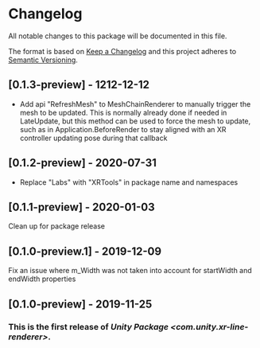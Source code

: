 # Changelog
All notable changes to this package will be documented in this file.

The format is based on [Keep a Changelog](http://keepachangelog.com/en/1.0.0/)
and this project adheres to [Semantic Versioning](http://semver.org/spec/v2.0.0.html).

## [0.1.3-preview] - 1212-12-12
- Add api "RefreshMesh" to MeshChainRenderer to manually trigger the mesh to be updated. 
  This is normally already done if needed in LateUpdate, but this method can be used to force the mesh to update, such as in Application.BeforeRender to stay aligned with an XR controller updating pose during that callback

## [0.1.2-preview] - 2020-07-31
- Replace "Labs" with "XRTools" in package name and namespaces

## [0.1.1-preview] - 2020-01-03
Clean up for package release

## [0.1.0-preview.1] - 2019-12-09
Fix an issue where m_Width was not taken into account for startWidth and endWidth properties

## [0.1.0-preview] - 2019-11-25

### This is the first release of *Unity Package \<com.unity.xr-line-renderer\>*.
